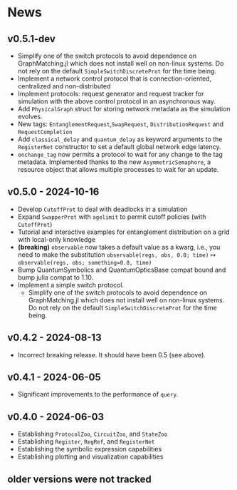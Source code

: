 # News

## v0.5.1-dev

- Simplify one of the switch protocols to avoid dependence on GraphMatching.jl which does not install well on non-linux systems. Do not rely on the default `SimpleSwitchDiscreteProt` for the time being.
- Implement a network control protocol that is connection-oriented, centralized and non-distributed
- Implement protocols: request generator and request tracker for simulation with the above control protocol in an asynchronous way.
- Add `PhysicalGraph` struct for storing network metadata as the simulation evolves.
- New tags: `EntanglementRequest`,`SwapRequest`, `DistributionRequest` and `RequestCompletion`
- Add `classical_delay` and `quantum_delay` as keyword arguments to the `RegisterNet` constructor to set a default global network edge latency.
- `onchange_tag` now permits a protocol to wait for any change to the tag metadata. Implemented thanks to the new `AsymmetricSemaphore`, a resource object that allows multiple processes to wait for an update.

## v0.5.0 - 2024-10-16

- Develop `CutoffProt` to deal with deadlocks in a simulation
- Expand `SwapperProt` with `agelimit` to permit cutoff policies (with `CutoffProt`)
- Tutorial and interactive examples for entanglement distribution on a grid with local-only knowledge
- **(breaking)** `observable` now takes a default value as a kwarg, i.e., you need to make the substitution `observable(regs, obs, 0.0; time)` ↦ `observable(regs, obs; something=0.0, time)`
- Bump QuantumSymbolics and QuantumOpticsBase compat bound and bump julia compat to 1.10.
- Implement a simple switch protocol.
    - Simplify one of the switch protocols to avoid dependence on GraphMatching.jl which does not install well on non-linux systems. Do not rely on the default `SimpleSwitchDiscreteProt` for the time being.

## v0.4.2 - 2024-08-13

- Incorrect breaking release. It should have been 0.5 (see above).

## v0.4.1 - 2024-06-05

- Significant improvements to the performance of `query`.

## v0.4.0 - 2024-06-03

- Establishing `ProtocolZoo`, `CircuitZoo`, and `StateZoo`
- Establishing `Register`, `RegRef`, and `RegisterNet`
- Establishing the symbolic expression capabilities
- Establishing plotting and visualization capabilities

## older versions were not tracked
